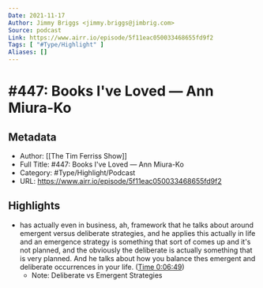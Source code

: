 ```yaml
---
Date: 2021-11-17
Author: Jimmy Briggs <jimmy.briggs@jimbrig.com>
Source: podcast
Link: https://www.airr.io/episode/5f11eac050033468655fd9f2
Tags: [ "#Type/Highlight" ]
Aliases: []
---
```

# #447: Books I've Loved — Ann Miura-Ko

## Metadata
- Author: [[The Tim Ferriss Show]]
- Full Title: #447: Books I've Loved — Ann Miura-Ko
- Category: #Type/Highlight/Podcast
- URL: https://www.airr.io/episode/5f11eac050033468655fd9f2

## Highlights
- has actually even in business, ah, framework that he talks about around emergent versus deliberate strategies, and he applies this actually in life and an emergence strategy is something that sort of comes up and it's not planned, and the obviously the deliberate is actually something that is very planned. And he talks about how you balance thes emergent and deliberate occurrences in your life. ([Time 0:06:49](https://www.airr.io/quote/5f372471a7c7e03c3099a882))
    - Note: Deliberate vs Emergent Strategies
